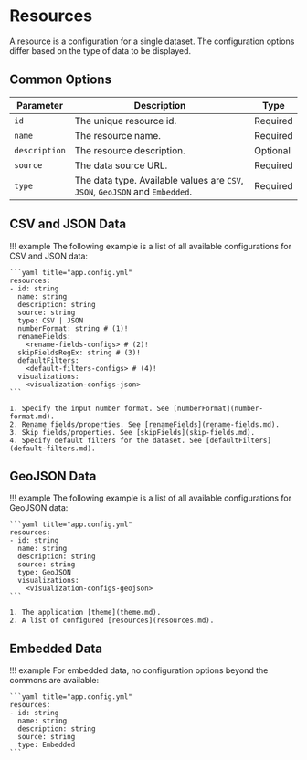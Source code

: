 # Resources

A resource is a configuration for a single dataset. The configuration options differ based on the type of data to be displayed.

## Common Options

| Parameter     | Description                                                                  | Type     |
| ------------- | ---------------------------------------------------------------------------- | -------- |
| `id`          | The unique resource id.                                                      | Required |
| `name`        | The resource name.                                                           | Required |
| `description` | The resource description.                                                    | Optional |
| `source`      | The data source URL.                                                         | Required |
| `type`        | The data type. Available values are `CSV`, `JSON`, `GeoJSON` and `Embedded`. | Required |

## CSV and JSON Data

!!! example
    The following example is a list of all available configurations for CSV and JSON data:

    ```yaml title="app.config.yml"
    resources:
    - id: string
      name: string
      description: string
      source: string
      type: CSV | JSON
      numberFormat: string # (1)!
      renameFields:
        <rename-fields-configs> # (2)!
      skipFieldsRegEx: string # (3)!
      defaultFilters:
        <default-filters-configs> # (4)!
      visualizations:
        <visualization-configs-json>
    ```

    1. Specify the input number format. See [numberFormat](number-format.md).
    2. Rename fields/properties. See [renameFields](rename-fields.md).
    3. Skip fields/properties. See [skipFields](skip-fields.md).
    4. Specify default filters for the dataset. See [defaultFilters](default-filters.md).

## GeoJSON Data

!!! example
    The following example is a list of all available configurations for GeoJSON data:

    ```yaml title="app.config.yml"
    resources:
    - id: string
      name: string
      description: string
      source: string
      type: GeoJSON
      visualizations:
        <visualization-configs-geojson>
    ```

    1. The application [theme](theme.md).
    2. A list of configured [resources](resources.md).

## Embedded Data

!!! example
    For embedded data, no configuration options beyond the commons are available:

    ```yaml title="app.config.yml"
    resources:
    - id: string
      name: string
      description: string
      source: string
      type: Embedded
    ```
